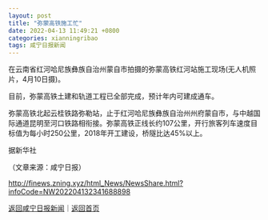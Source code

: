 ```yaml
---
layout: post
title: "弥蒙高铁施工忙"
date: 2022-04-13 11:49:21 +0800
categories: xianningribao
tags: 咸宁日报新闻
---
```

<p>在云南省红河哈尼族彝族自治州蒙自市拍摄的弥蒙高铁红河站施工现场(无人机照片，4月10日摄)。</p>
 <p>目前，弥蒙高铁土建和轨道工程已全部完成，预计年内可建成通车。</p>
 <p>弥蒙高铁北起云桂铁路弥勒站，止于红河哈尼族彝族自治州州府蒙自市，与中越国际通道昆明至河口铁路相衔接。弥蒙高铁正线长约107公里，开行旅客列车速度目标值为每小时250公里，2018年开工建设，桥隧比达45%以上。</p>
 <p>据新华社</p><p class="em_media">（文章来源：咸宁日报）</p>

<http://finews.zning.xyz/html_News/NewsShare.html?infoCode=NW202204132341688898>

[返回咸宁日报新闻](//finews.withounder.com/category/xianningribao.html)｜[返回首页](//finews.withounder.com/)